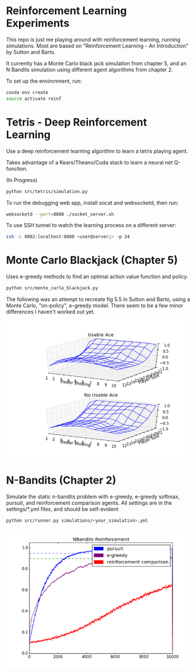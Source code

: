 # Reinforcement Learning Experiments
This repo is just me playing around with reinforcement learning, running simulations. Most are based on "Reinforcement Learning - An Introduction" by Sutton and Barto.

It currently has a Monte Carlo black jack simulation from chapter 5, and an N Bandits simulation using different agent algorithms from chapter 2.

To set up the environment, run:
```bash
conda env create
source activate reinf
```

# Tetris - Deep Reinforcement Learning
Use a deep reinforcement learning algorithm to learn a tetris playing agent.

Takes advantage of a Kears/Theano/Cuda stack to learn a neural net Q-function.

(In Progress)

```bash
python src/tetris/simulation.py
```

To run the debugging web app, install socat and websocketd, then run:
```bash
websocketd --port=8080 ./socket_server.sh
```

To use SSH tunnel to watch the learning process on a different server:
```bash
ssh -L 8082:localhost:8080 <user@server;> -p 24
```

# Monte Carlo Blackjack (Chapter 5)
Uses e-greedy methods to find an optimal action value function and policy.

```bash
python src/monte_carlo_blackjack.py
```

The following was an attempt to recreate fig 5.5 in Sutton and Barto, using a Monte Carlo, "on-policy", e-greedy model. There seem to be a few minor differences I haven't worked out yet.

![Acton Value function for optimal policy](images/state_value_function.png)

# N-Bandits (Chapter 2)
Simulate the static n-bandits problem with e-greedy, e-greedy softmax, pursuit, and reinforcement comparison agents. All settings are in the settings/*.yml files, and should be self-evident

```bash
python src/runner.py simulations/<your_simulation>.yml
```
![Different settings](images/n_bandits_solutions.png)
